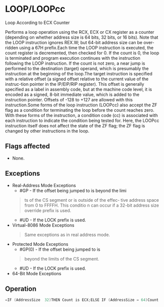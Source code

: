 # LOOP/LOOPcc

Loop According to ECX Counter

Performs a loop operation using the RCX, ECX or CX register as a counter (depending on whether address size is 64 bits, 32 bits, or 16 bits).
Note that the LOOP instruction ignores REX.W; but 64-bit address size can be over-ridden using a 67H prefix.Each time the LOOP instruction is executed, the count register is decremented, then checked for 0.
If the count is 0, the loop is terminated and program execution continues with the instruction following the LOOP instruction.
If the count is not zero, a near jump is performed to the destination (target) operand, which is presumably the instruction at the beginning of the loop.The target instruction is specified with a relative offset (a signed offset relative to the current value of the instruc-tion pointer in the IP/EIP/RIP register).
This offset is generally specified as a label in assembly code, but at the machine code level, it is encoded as a signed, 8-bit immediate value, which is added to the instruction pointer.
Offsets of -128 to +127 are allowed with this instruction.Some forms of the loop instruction (LOOPcc) also accept the ZF flag as a condition for terminating the loop before the count reaches zero.
With these forms of the instruction, a condition code (cc) is associated with each instruction to indicate the condition being tested for.
Here, the LOOPcc instruction itself does not affect the state of the ZF flag; the ZF flag is changed by other instructions in the loop.

## Flags affected

- None.

## Exceptions

- Real-Address Mode Exceptions
  - #GP - If the offset being jumped to is beyond the limi
  > ts of the CS segment or is outside of the effec-
  > tive address space from 0 to FFFFH. This conditio
  > n can occur if a 32-bit address size override 
  > prefix is used.
  - #UD - If the LOCK prefix is used.
- Virtual-8086 Mode Exceptions
  > Same exceptions as in real address mode.
- Protected Mode Exceptions
  - #GP(0) - If the offset being jumped to is
  >  beyond the limits of the CS segment.
  - #UD - If the LOCK prefix is used.
- 64-Bit Mode Exceptions

## Operation

```C
=IF (AddressSize  32)THEN Count is ECX;ELSE IF (AddressSize = 64)Count is RCX;ELSE Count is CX; FI;Count := Count - 1;IF Instruction is not LOOPTHENIF (Instruction := LOOPE) or (Instruction := LOOPZ)THEN IF (ZF =  1) and (Count 0)THEN BranchCond := 1;ELSE BranchCond := 0;FI;== LOOPNE) or (Instruction  LOOPNZ)ELSE (Instruction =IF (ZF  0 ) and (Count  0)THEN BranchCond := 1;FI;=ELSE (* Instruction  LOOP *) IF (Count 0)THEN BranchCond := 1;ELSE BranchCond := 0;FI;FI;= 1IF BranchCond THENIF in 64-bit mode (* OperandSize = 64 *)THENtempRIP := RIP + SignExtend(DEST);IF tempRIP is not canonicalTHEN #GP(0);ELSE RIP := tempRIP;FI;ELSEtempEIP := EIP   SignExtend(DEST);IF OperandSize   16THEN tempEIP := tempEIP AND 0000FFFFH;FI;IF tempEIP is not within code segment limitTHEN #GP(0);ELSE EIP := tempEIP;FI;FI;ELSETerminate loop and continue program execution at (R/E)IP;FI;
```
